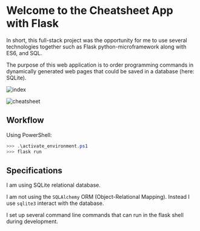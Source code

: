 # Welcome to the **Cheatsheet App** with Flask

In short, this full-stack project was the opportunity for me to use several technologies together such as Flask python-microframework along with ES6, and SQL.

The purpose of this web application is to order programming commands in dynamically generated web pages that could be saved in a database (here: SQLite).

![index](C:\Users\YBant\Documents\projects\python_reminder_flask_app\csapp\static\img\index.png)

![cheatsheet](C:\Users\YBant\Documents\projects\python_reminder_flask_app\csapp\static\img\cheatsheet.png)

## Workflow

Using PowerShell:

```powershell
>>> .\activate_environment.ps1
>>> flask run
```

## Specifications

I am using SQLite relational database.

I am not using the `SQLAlchemy` ORM (Object-Relational Mapping). Instead I use `sqlite3` interact with the database.

I set up several command line commands that can run in the flask shell during development.
